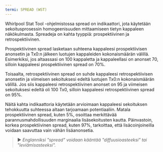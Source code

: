```yaml
---
termi: SPREAD (WST)
---
```


Whirlpool Stat Tool -ohjelmistossa spread on indikaattori, jota käytetään sekoitusprosessin homogeenisuuden mittaamiseen tietyn kappaleen näkökulmasta. Spreadeja on kahta tyyppiä: prospektiivinen ja retrospektiivinen.

Prospektiivinen spread lasketaan suhteena kappaleesi prospektiivisen anonsetin ja Tx0:n jälkeen luotujen kappaleiden kokonaismäärän välillä. Esimerkiksi, jos altaassasi on 100 kappaletta ja kappaleellasi on anonset 70, silloin kappaleesi prospektiivinen spread on 70%.

Toisaalta, retrospektiivinen spread on suhde kappaleesi retrospektiivisen anonsetin ja viimeisen sekoituksesi edeltä luotujen Tx0:n kokonaismäärän välillä. Jos siis kappaleesi retrospektiivinen anonset on 95 ja viimeisen sekoituksesi edeltä oli 100 Tx0, silloin kappaleesi retrospektiivinen spread on 95%.

Näitä kahta indikaattoria käytetään arvioimaan kappaleesi sekoituksen tehokkuutta suhteessa altaan tarjoamaan potentiaaliin. Matala prospektiivinen spread, kuten 5%, osoittaa merkittävää parannusmahdollisuuden marginaalia lisäsekoitusten kautta. Päinvastoin, korkea prospektiivinen spread, kuten 97%, tarkoittaa, että lisäcoinjoineilla voidaan saavuttaa vain vähän lisäanonsetia.

> ► *Englanniksi "spread" voidaan kääntää "diffuusioasteeksi" tai "leviämisasteeksi".*